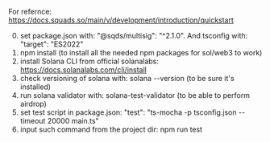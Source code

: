For refernce: https://docs.squads.so/main/v/development/introduction/quickstart

0. set package.json with: "@sqds/multisig": "^2.1.0". And tsconfig with: "target": "ES2022"
1. npm install (to install all the needed npm packages for sol/web3 to work)
2. install Solana CLI from official solanalabs: https://docs.solanalabs.com/cli/install
3. check versioning of solana with: solana --version (to be sure it's installed)
4. run solana validator with: solana-test-validator (to be able to perform airdrop)
5. set test script in package.json: "test": "ts-mocha -p tsconfig.json --timeout 20000 main.ts"
6. input such command from the project dir: npm run test